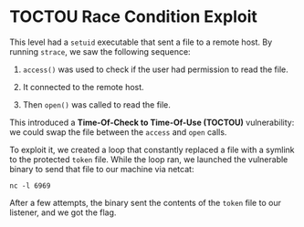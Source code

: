 # TOCTOU Race Condition Exploit

This level had a `setuid` executable that sent a file to a remote host. By running `strace`, we saw the following sequence:

1. `access()` was used to check if the user had permission to read the file.

2. It connected to the remote host.

3. Then `open()` was called to read the file.

This introduced a **Time-Of-Check to Time-Of-Use (TOCTOU)** vulnerability: we could swap the file between the `access` and `open` calls.

To exploit it, we created a loop that constantly replaced a file with a symlink to the protected `token` file. While the loop ran, we launched the vulnerable binary to send that file to our machine via netcat:
```
nc -l 6969
```
After a few attempts, the binary sent the contents of the `token` file to our listener, and we got the flag.
